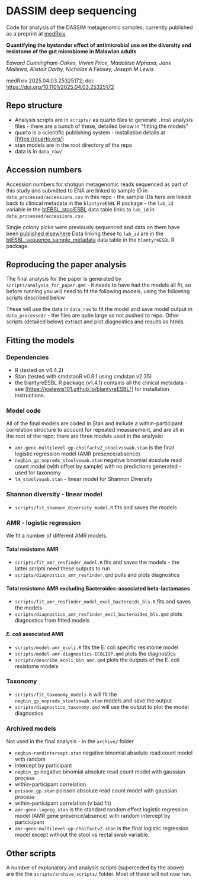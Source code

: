 # DASSIM deep sequencing

Code for analysis of the DASSIM metagenomic samples; currently published as a
preprint at
[medRxiv](https://www.medrxiv.org/content/10.1101/2025.04.03.25325172v1)

**Quantifying the bystander effect of antimicrobial use on the diversity and
resistome of the gut microbiome in Malawian adults**

*Edward Cunningham-Oakes, Vivien Price, Madalitso Mphasa, Jane Mallewa, Alistair
Darby, Nicholas A Feasey, Joseph M Lewis*

medRxiv 2025.04.03.25325172; doi: https://doi.org/10.1101/2025.04.03.25325172

## Repo structure

- Analysis scripts are in `scripts/` as quarto files to generate `.html`
analysis files - there are a bunch of these, detailed below in "fitting
the models"
- quarto is a scientific publishing system - installation details at
[https://quarto.org/]
- stan models are in the root directory of the repo
- data is in `data_raw/` 

## Accession numbers

Accession numbers for shotgun metagenomic reads sequenced as part of this study
and submitted to ENA are linked to sample ID in `data_processed/accessions.csv`
in this repo - the sample IDs here are linked back to clinical metadata in the
`blantyreESBL` R package - the `lab_id` variable in the
[btEBSL_stoolESBL](https://joelewis101.github.io/blantyreESBL/reference/btESBL_stoolESBL.html)
data table links to `lab_id` in `data_processed/accessions.csv`.

Single colony picks were previously sequenced and data on them have been [published elsewhere](https://joelewis101.github.io/blantyreESBL/index.html) 
Data linking these to `lab_id` are in the
[btESBL_sequence_sample_metadata](https://joelewis101.github.io/blantyreESBL/reference/btESBL_sequence_sample_metadata.html) data table in the `blantyreESBL` R package.

## Reproducing the paper analysis

The final analysis for the paper is generated by
`scripts/analysis_for_paper.qmd` - it needs to have had the models all fit, so
before running you will need to fit the following models, using the following
scripts described below

These will use the data in `data_raw` to fit the model and save model output in
`data_processed/` - the files are quite large so not pushed to repo. Other
scripts (detailed below) extract and plot diagnostics and results as htmls.

## Fitting the models

### Dependencies

- R (tested on v4.4.2)
- Stan (tested with cmdstanR v0.8.1 using cmdstan v2.35)
- the blantyreESBL R package (v1.4.1) contains all the clinical metadata - see
[https://joelewis101.github.io/blantyreESBL/] for installation instructions.

### Model code

All of the final models are coded in Stan and include a within-participant
correlation structure to account for repeated measurement, and are all in the
root of the repo; there are three models used in the analysis:

- `amr-gene-multilevel-gp-cholfactv2_stoolvsswab.stan` is the final logistic regression
model (AMR presence/absence)
- `negbin_gp_nopreds_stoolvswab.stan` negative binomial absolute read count model (with offset
by sample) with no predictions generated - used for taxonomy
- `lm_stoolvswab.stan` - linear model for Shannon Diversity

### Shannon diversity - linear model

- `scripts/fit_shannon_diversity_model.R` fits and saves the models 

### AMR - logistic regression

We fit a number of different AMR models.

#### Total resistome AMR

- `scripts/fit_amr_resfinder_model.R` fits and saves the models - the latter scripts need these
outputs to run 
- `scripts/diagnostics_amr_resfinder.qmd` pulls and plots diagnostics

#### Total resistome AMR excluding Bacteroides-associated beta-lactamases

- `scripts/fit_amr_resfinder_model_excl_bacteroids_bls.R` fits and saves the models
- `scripts/diagnostics_amr_resfinder_excl_bacteroides_bls.qmd` plots diagnostics from
fitted models

#### *E. coli* associated AMR

- `scripts/model-amr_ecoli.R` fits the E. coli specific resistome model
- `scripts/model-amr-diagnostics-ECOLIGP.qmd` plots the diagnostics
- `scripts/describe_ecoli_bin_amr.qmd` plots the outputs of the E. coli resistome models

### Taxonomy

- `scripts/fit_taxonomy_models.R` will fit the
`negbin_gp_nopreds_stoolvswab.stan` models and save the output
- `scripts/diagnostics_taxonomy.qmd` will use the output to plot the
model diagnostics

### Archived models

Not used in the final analysis - in the `archive/` folder

- `negbin-randintercept.stan` negative binomial absolute read count model with random
- intercept by participant
- `negbin_gp` negative binomial absolute read count model with gaussian process
- within-participant correlation 
- `poisson_gp.stan` poisson absolute read count model with gaussian process
- within-participant correlation (v bad fit)
- `amr-gene-logreg.stan` is the standard random effect logistic regression
model (AMR gene presence/absence) with random intercept by partcicipant
- `amr-gene-multilevel-gp-cholfactv2.stan` is the final logistic regression
model except without the stool vs rectal swab variable.


## Other scripts

A number of explanatory and analysis scripts (superceded by the above) are the
the `scripts/archive_scripts/` folder. Most of these will not now run.
